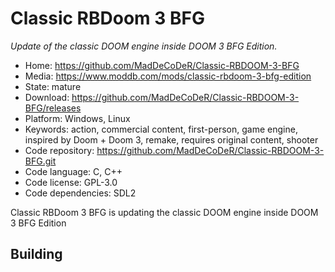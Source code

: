 # Classic RBDoom 3 BFG

_Update of the classic DOOM engine inside DOOM 3 BFG Edition._

- Home: https://github.com/MadDeCoDeR/Classic-RBDOOM-3-BFG
- Media: https://www.moddb.com/mods/classic-rbdoom-3-bfg-edition
- State: mature
- Download: https://github.com/MadDeCoDeR/Classic-RBDOOM-3-BFG/releases
- Platform: Windows, Linux
- Keywords: action, commercial content, first-person, game engine, inspired by Doom + Doom 3, remake, requires original content, shooter
- Code repository: https://github.com/MadDeCoDeR/Classic-RBDOOM-3-BFG.git
- Code language: C, C++
- Code license: GPL-3.0
- Code dependencies: SDL2

Classic RBDoom 3 BFG is updating the classic DOOM engine inside DOOM 3 BFG Edition

## Building

